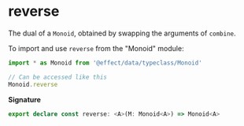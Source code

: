 # reverse

The dual of a `Monoid`, obtained by swapping the arguments of `combine`.

To import and use `reverse` from the "Monoid" module:

```ts
import * as Monoid from '@effect/data/typeclass/Monoid'

// Can be accessed like this
Monoid.reverse
```

**Signature**

```ts
export declare const reverse: <A>(M: Monoid<A>) => Monoid<A>
```
